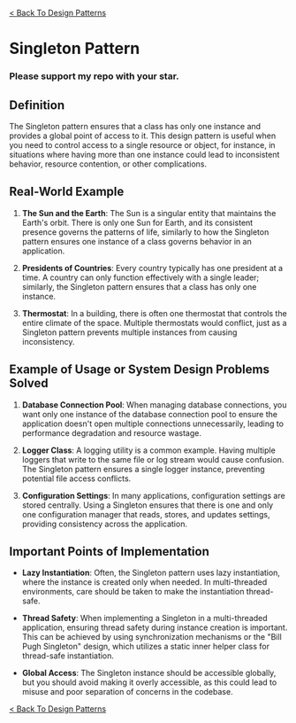 [< Back To Design Patterns](../../../)

# Singleton Pattern

### Please support my repo with your star.

## Definition
The Singleton pattern ensures that a class has only one instance and provides a global point of access to it. This design pattern is useful when you need to control access to a single resource or object, for instance, in situations where having more than one instance could lead to inconsistent behavior, resource contention, or other complications.

## Real-World Example
1. **The Sun and the Earth**: The Sun is a singular entity that maintains the Earth's orbit. There is only one Sun for Earth, and its consistent presence governs the patterns of life, similarly to how the Singleton pattern ensures one instance of a class governs behavior in an application.
   
2. **Presidents of Countries**: Every country typically has one president at a time. A country can only function effectively with a single leader; similarly, the Singleton pattern ensures that a class has only one instance.

3. **Thermostat**: In a building, there is often one thermostat that controls the entire climate of the space. Multiple thermostats would conflict, just as a Singleton pattern prevents multiple instances from causing inconsistency.

## Example of Usage or System Design Problems Solved
1. **Database Connection Pool**: When managing database connections, you want only one instance of the database connection pool to ensure the application doesn't open multiple connections unnecessarily, leading to performance degradation and resource wastage.
   
2. **Logger Class**: A logging utility is a common example. Having multiple loggers that write to the same file or log stream would cause confusion. The Singleton pattern ensures a single logger instance, preventing potential file access conflicts.

3. **Configuration Settings**: In many applications, configuration settings are stored centrally. Using a Singleton ensures that there is one and only one configuration manager that reads, stores, and updates settings, providing consistency across the application.

## Important Points of Implementation
- **Lazy Instantiation**: Often, the Singleton pattern uses lazy instantiation, where the instance is created only when needed. In multi-threaded environments, care should be taken to make the instantiation thread-safe.
  
- **Thread Safety**: When implementing a Singleton in a multi-threaded application, ensuring thread safety during instance creation is important. This can be achieved by using synchronization mechanisms or the "Bill Pugh Singleton" design, which utilizes a static inner helper class for thread-safe instantiation.
  
- **Global Access**: The Singleton instance should be accessible globally, but you should avoid making it overly accessible, as this could lead to misuse and poor separation of concerns in the codebase.

[< Back To Design Patterns](../../../)
